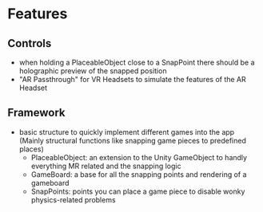 # Features
## Controls
- when holding a PlaceableObject close to a SnapPoint there should be a holographic preview of the snapped position
- "AR Passthrough" for VR Headsets to simulate the features of the AR Headset

## Framework
- basic structure to quickly implement different games into the app (Mainly structural functions like snapping game pieces to predefined places)
	- PlaceableObject: an extension to the Unity GameObject to handly everything MR related and the snapping logic
	- GameBoard: a base for all the snapping points and rendering of a gameboard
	- SnapPoints: points you can place a game piece to disable wonky physics-related problems

